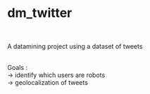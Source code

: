 # dm_twitter
<br />

A datamining project using a dataset of tweets <br />
<br />

Goals : <br />
-> identify which users are robots <br />
-> geolocalization of tweets <br />
